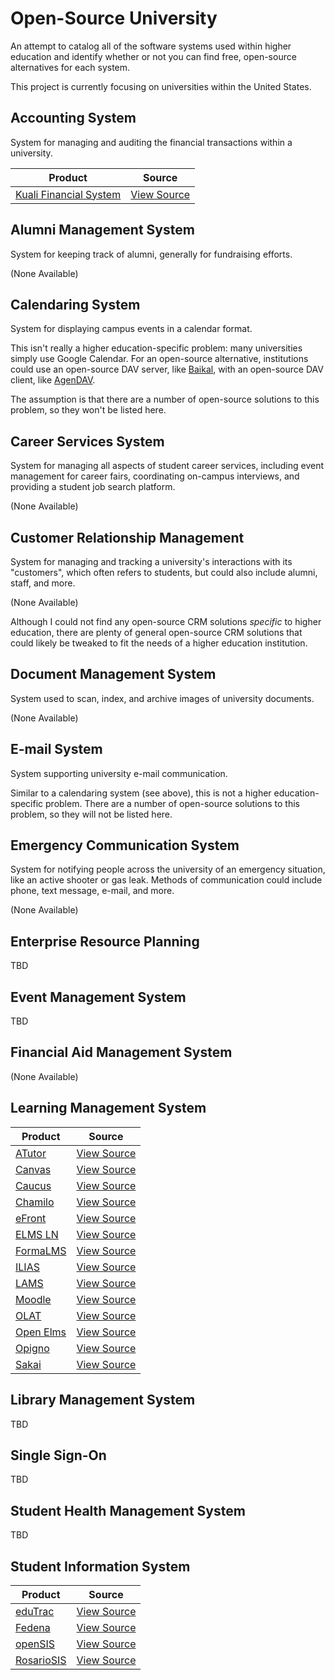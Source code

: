 # Open-Source University

An attempt to catalog all of the software systems used within higher education
and identify whether or not you can find free, open-source alternatives for
each system.

This project is currently focusing on universities within the United States.

## Accounting System
System for managing and auditing the financial transactions within a
university.

| Product                                             | Source                                      |
| --------------------------------------------------- | ------------------------------------------- |
| [Kuali Financial System](https://www.kuali.org/kfs) | [View Source](https://github.com/kuali/kfs) |

## Alumni Management System
System for keeping track of alumni, generally for fundraising efforts.

(None Available)

## Calendaring System
System for displaying campus events in a calendar format.

This isn't really a higher education-specific problem: many universities simply
use Google Calendar. For an open-source alternative, institutions could use an
open-source DAV server, like [Baikal](http://sabre.io/baikal/), with an
open-source DAV client, like [AgenDAV](http://agendav.org/).

The assumption is that there are a number of open-source solutions to this
problem, so they won't be listed here.

## Career Services System
System for managing all aspects of student career services, including
event management for career fairs, coordinating on-campus interviews, and
providing a student job search platform.

(None Available)

## Customer Relationship Management
System for managing and tracking a university's interactions with its
"customers", which often refers to students, but could also include alumni,
staff, and more.

(None Available)

Although I could not find any open-source CRM solutions _specific_ to
higher education, there are plenty of general open-source CRM solutions that
could likely be tweaked to fit the needs of a higher education institution.

## Document Management System
System used to scan, index, and archive images of university documents.

(None Available)

## E-mail System
System supporting university e-mail communication.

Similar to a calendaring system (see above), this is not a higher education-specific
problem. There are a number of open-source solutions to this problem, so they
will not be listed here.

## Emergency Communication System
System for notifying people across the university of an emergency situation,
like an active shooter or gas leak. Methods of communication could include
phone, text message, e-mail, and more.

(None Available)

## Enterprise Resource Planning

TBD

## Event Management System

TBD

## Financial Aid Management System

(None Available)

## Learning Management System

| Product                                             | Source                                                                       |
| --------------------------------------------------- | ---------------------------------------------------------------------------- |
| [ATutor](http://www.atutor.ca/)                     | [View Source](https://github.com/atutor/ATutor)                              |
| [Canvas](https://www.canvaslms.com/)                | [View Source](https://github.com/instructure/canvas-lms)                     |
| [Caucus](http://www.caucus.com/)                    | [View Source](http://www.caucus.com/down_caucus5.shtml)                      |
| [Chamilo](https://chamilo.org/chamilo-lms/)         | [View Source](https://github.com/chamilo/chamilo-lms)                        |
| [eFront](http://www.efrontlearning.net/open-source) | [View Source](https://github.com/epignosis/efront_open_source)               |
| [ELMS LN](https://www.elmsln.org/)                  | [View Source](https://github.com/elmsln/elmsln)                              |
| [FormaLMS](http://www.formalms.org/)                | [View Source](http://sourceforge.net/p/forma/code/HEAD/tree/)                |
| [ILIAS](http://www.ilias.de/)                       | [View Source](https://github.com/ILIAS-eLearning/ILIAS)                      |
| [LAMS](https://www.lamsfoundation.org/)             | [View Source](http://code.lamsfoundation.org/fisheye/browse/lams)            |
| [Moodle](https://moodle.org/)                       | [View Source](https://github.com/moodle/moodle)                              |
| [OLAT](http://www.olat.org/product)                 | [View Source](http://hg.olat.org/repos)                                      |
| [Open Elms](http://www.openelms.org/)               | [View Source](http://openelms.cvs.sourceforge.net/viewvc/openelms/openelms/) |
| [Opigno](https://www.opigno.org/en)                 | [View Source](http://cgit.drupalcode.org/opigno_lms/tree/)                   |
| [Sakai](https://www.sakaiproject.org/)              | [View Source](https://source.sakaiproject.org/svn/sakai/)                    |

## Library Management System

TBD

## Single Sign-On

TBD

## Student Health Management System

TBD

## Student Information System

| Product                                            | Source                                                                |
| -------------------------------------------------- | --------------------------------------------------------------------  |
| [eduTrac](https://www.edutracsis.com/)             | [View Source](https://sourceforge.net/p/edutrac/code/ci/master/tree/) |
| [Fedena](https://github.com/projectfedena/fedena)  | [View Source](https://github.com/projectfedena/fedena)                |
| [openSIS](http://opensis.com/)                     | [View Source](https://sourceforge.net/p/opensis-ce/code/HEAD/tree/)   |
| [RosarioSIS](https://www.rosariosis.org/)          | [View Source](https://github.com/francoisjacquet/rosariosis)          |
